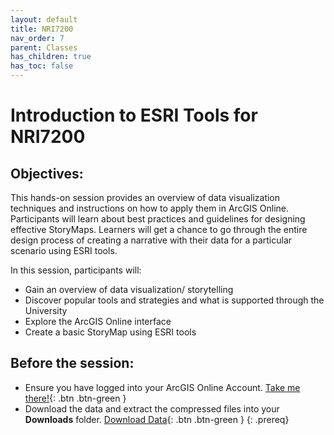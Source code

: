 ```yaml
---
layout: default
title: NRI7200
nav_order: 7
parent: Classes
has_children: true
has_toc: false
---
```

# Introduction to ESRI Tools for NRI7200

## Objectives:

This hands-on session provides an overview of data visualization techniques and instructions on how to apply them in ArcGIS Online. Participants will learn about best practices and guidelines for designing effective StoryMaps. Learners will get a chance to go through the entire design process of creating a narrative with their data for a particular scenario using ESRI tools.  

In this session, participants will:  
- Gain an overview of data visualization/ storytelling  
- Discover popular tools and strategies and what is supported through the University  
- Explore the ArcGIS Online interface  
- Create a basic StoryMap using ESRI tools  

## Before the session:
- Ensure you have logged into your ArcGIS Online Account. [Take me there!](https://univmb.maps.arcgis.com/){: .btn .btn-green }
- Download the data and extract the compressed files into your **Downloads** folder. [Download Data](https://github.com/meginwinnipeg/workshops/raw/main/content/classes/NRI7200/data/nri7200_workshop.zip){: .btn .btn-green }
{: .prereq}  